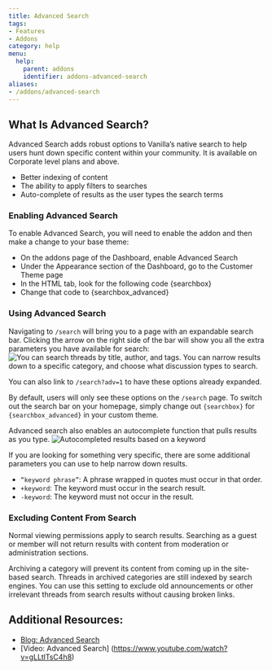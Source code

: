 ```yaml
---
title: Advanced Search
tags:
- Features
- Addons
category: help
menu:
  help:
    parent: addons
    identifier: addons-advanced-search
aliases:
- /addons/advanced-search
---
```


## What Is Advanced Search?

Advanced Search adds robust options to Vanilla’s native search to help users hunt down specific content within your community. It is available on Corporate level plans and above.

 * Better indexing of content 
 * The ability to apply filters to searches 
 * Auto-complete of results as the user types the search terms 

### Enabling Advanced Search

To enable Advanced Search, you will need to enable the addon and then make a change to your base theme:

 * On the addons page of the Dashboard, enable Advanced Search
 * Under the Appearance section of the Dashboard, go to the Customer Theme page 
 * In the HTML tab, look for the following code  {searchbox}
 * Change that code to  {searchbox_advanced}

### Using Advanced Search

Navigating to `/search` will bring you to a page with an expandable search bar. Clicking the arrow on the right side of the bar will show you all the extra parameters you have available for search:
![You can search threads by title, author, and tags. You can narrow results down to a specific category, and choose what discussion types to search.](https://images.v-cdn.net/docs/search_expanded.jpg)

You can also link to `/search?adv=1` to have these options already expanded.  

By default, users will only see these options on the `/search` page. To switch out the search bar on your homepage, simply change out `{searchbox}` for `{searchbox_advanced}` in your custom theme.

Advanced search also enables an autocomplete function that pulls results as you type.
![Autocompleted results based on a keyword](https://images.v-cdn.net/docs/search_autocomplete.jpg)

If you are looking for something very specific, there are some additional parameters you can use to help narrow down results.

* `“keyword phrase”`: A phrase wrapped in quotes must occur in that order.
* `+keyword`: The keyword must occur in the search result.
* `-keyword`: The keyword must not occur in the result.

### Excluding Content From Search

Normal viewing permissions apply to search results. Searching as a guest or member will not return results with content from moderation or administration sections.

Archiving a category will prevent its content from coming up in the site-based search. Threads in archived categories are still indexed by search engines. You can use this setting to exclude old announcements or other irrelevant threads from search results without causing broken links.

## Additional Resources:

 * [Blog: Advanced Search](https://blog.vanillaforums.com/help/vanilla-forums-friday-theme-tip-advanced-search/)
 * [Video: Advanced Search] (https://www.youtube.com/watch?v=gLLtlTsC4h8)